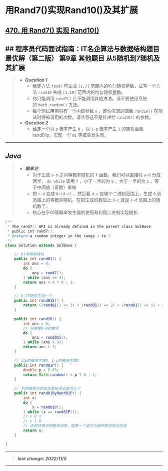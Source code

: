 # 用Rand7()实现Rand10()及其扩展

## [470. 用 Rand7() 实现 Rand10()](https://leetcode.cn/problems/implement-rand10-using-rand7/)

## ## 程序员代码面试指南：IT名企算法与数据结构题目最优解（第二版） 第9章 其他题目 从5随机到7随机及其扩展

> - ***Question 1***
>   - 给定方法 `rand7` 可生成 `[1,7]` 范围内的均匀随机整数，试写一个方法 `rand10` 生成 `[1,10]` 范围内的均匀随机整数。
>   - 你只能调用 `rand7()` 且不能调用其他方法。请不要使用系统的 `Math.random()` 方法。
>   - 每个测试用例将有一个内部参数 `n` ，即你实现的函数 `rand10()` 在测试时将被调用的次数。请注意这不是传递给 `rand10()` 的参数。
> - ***Question 2***
>   - 给定一个以 `p` 概率产生 `0` ，以 `1-p` 概率产生 `1` 的随机函数rand01p，实现一个 `01` 等概率发生器。

---

## *Java*

> - ***概率论***
>   - 对于生成 `a-b` 之间等概率随机的 `f` 函数，我们可以直接将 `a-b` 分成两半， `do while` 调用 `f` ，小于一半的为 `0` ，大于一半的为 `1` ，等于中间值（奇数）重做
>   - 把 `c~d` 变成 `0~(d-c)` ，然后看 `d-c` 在哪个二进制范围上，生成 `0` 到范围上的等概率随机，在把生成的数加上 `d-c` 就是 `c~d` 范围上的随机数了。
>   - 核心在于01等概率发生器的使用和利用二进制实现随机

```java
/**
 * The rand7() API is already defined in the parent class SolBase.
 * public int rand7();
 * @return a random integer in the range 1 to 7
 */
class Solution extends SolBase {

    // 01等概率随机
    public int rand01() {
        int ans = 0;
        do {
            ans = rand7();
        } while (ans == 4);
        return ans < 4 ? 0 : 1;
    }

    // 0-15随机生成一个
    public int rand015() {
        return ((rand01() << 3) + (rand01() << 2) + (rand01() << 1) + rand01());
    }

    public int rand10() {
        int ans = 0;
        // 只需要0-9的数字
        do {
            ans = rand015();
        } while (ans > 9);
        return ans + 1;
    }

    // 以p的概率生成0，1-p的概率生成1
    public int rand01P() {
        double p = 0.83;
        return Math.random() < p ? 0 : 1;
    }
    
    // 利用概率论的结论直接得出就可以了
    public int rand01ByRand01P() {
        int x;
        do {
            x = rand01P();
        } while (x == rand01P());
        // x 0 1
        // x 1 0
        // 这两种情况的概率相等，取第一个值作为那种情况的对应值
        return x;
    }

}
```

---

> ***last change: 2022/11/5***

---
